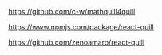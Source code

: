 https://github.com/c-w/mathquill4quill

https://www.npmjs.com/package/react-quill

https://github.com/zenoamaro/react-quill